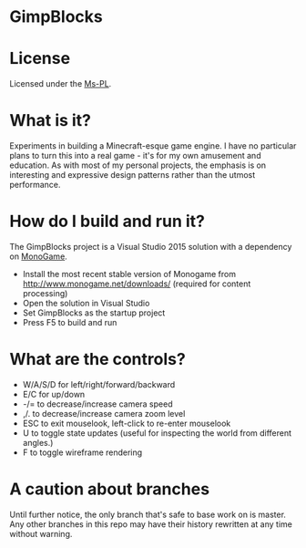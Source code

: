 GimpBlocks
======================================================================

# License

Licensed under the [Ms-PL](http://www.microsoft.com/opensource/licenses.mspx#Ms-PL).

# What is it?

Experiments in building a Minecraft-esque game engine.  I have no particular plans to turn this into a real game - it's for my own amusement and education.  As with most of my personal projects, the emphasis is on interesting and expressive design patterns rather than the utmost performance. 

# How do I build and run it?

The GimpBlocks project is a Visual Studio 2015 solution with a dependency on [MonoGame](http://www.monogame.net).

* Install the most recent stable version of Monogame from http://www.monogame.net/downloads/ (required for content processing)
* Open the solution in Visual Studio
* Set GimpBlocks as the startup project
* Press F5 to build and run

# What are the controls?

* W/A/S/D for left/right/forward/backward
* E/C for up/down
* -/= to decrease/increase camera speed
* ,/. to decrease/increase camera zoom level
* ESC to exit mouselook, left-click to re-enter mouselook
* U to toggle state updates (useful for inspecting the world from different angles.)
* F to toggle wireframe rendering

# A caution about branches
Until further notice, the only branch that's safe to base work on is master.  Any other branches in this repo may have their history rewritten at any time without warning.
